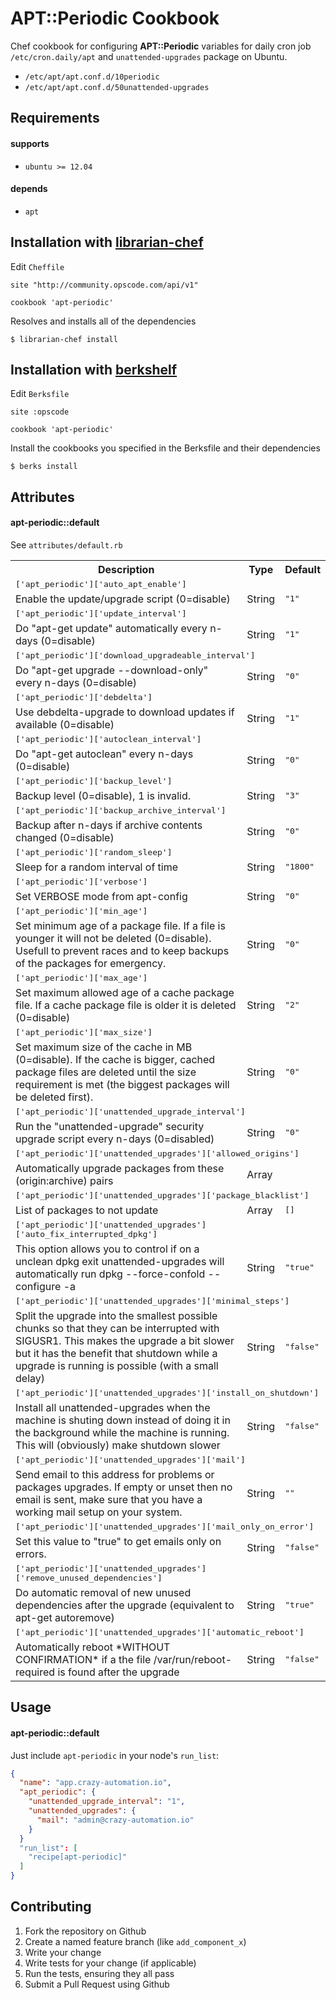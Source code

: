 # APT::Periodic Cookbook

Chef cookbook for configuring **APT::Periodic** variables for daily cron job `/etc/cron.daily/apt` and `unattended-upgrades` package on Ubuntu.

- `/etc/apt/apt.conf.d/10periodic`
- `/etc/apt/apt.conf.d/50unattended-upgrades`

## Requirements

#### supports

- `ubuntu >= 12.04`

#### depends

- `apt`

## Installation with [librarian-chef](https://github.com/applicationsonline/librarian-chef)

Edit `Cheffile`

    site "http://community.opscode.com/api/v1"

    cookbook 'apt-periodic'

Resolves and installs all of the dependencies

	$ librarian-chef install

## Installation with [berkshelf](http://berkshelf.com/)

Edit `Berksfile`

	site :opscode

	cookbook 'apt-periodic'

Install the cookbooks you specified in the Berksfile and their dependencies

	$ berks install


## Attributes

#### apt-periodic::default

See `attributes/default.rb`

<table>
  <tr>
    <th>Description</th>
    <th>Type</th>
    <th>Default</th>
  </tr>
  <tr>
    <td colspan="3"><tt>['apt_periodic']['auto_apt_enable']</tt></td>
  </tr>
  <tr>
    <td>Enable the update/upgrade script (0=disable)</td>
    <td>String</td>
    <td><tt>"1"</tt></td>
  </tr>
  <tr>
    <td colspan="3"><tt>['apt_periodic']['update_interval']</tt></td>
  </tr>
  <tr>
    <td>Do "apt-get update" automatically every n-days (0=disable)</td>
    <td>String</td>
    <td><tt>"1"</tt></td>
  </tr>
  <tr>
    <td colspan="3"><tt>['apt_periodic']['download_upgradeable_interval']</tt></td>
  </tr>
  <tr>
    <td>Do "apt-get upgrade --download-only" every n-days (0=disable)</td>
    <td>String</td>
    <td><tt>"0"</tt></td>
  </tr>
  <tr>
    <td colspan="3"><tt>['apt_periodic']['debdelta']</tt></td>
  </tr>
  <tr>
    <td>Use debdelta-upgrade to download updates if available (0=disable)</td>
    <td>String</td>
    <td><tt>"1"</tt></td>
  </tr>
  <tr>
    <td colspan="3"><tt>['apt_periodic']['autoclean_interval']</tt></td>
  </tr>
  <tr>
    <td>Do "apt-get autoclean" every n-days (0=disable)</td>
    <td>String</td>
    <td><tt>"0"</tt></td>
  </tr>
  <tr>
    <td colspan="3"><tt>['apt_periodic']['backup_level']</tt></td>
  </tr>
  <tr>
    <td>Backup level (0=disable), 1 is invalid.</td>
    <td>String</td>
    <td><tt>"3"</tt></td>
  </tr>
  <tr>
    <td colspan="3"><tt>['apt_periodic']['backup_archive_interval']</tt></td>
  </tr>
  <tr>
    <td>Backup after n-days if archive contents changed (0=disable)</td>
    <td>String</td>
    <td><tt>"0"</tt></td>
  </tr>
  <tr>
    <td colspan="3"><tt>['apt_periodic']['random_sleep']</tt></td>
  </tr>
  <tr>
    <td>Sleep for a random interval of time</td>
    <td>String</td>
    <td><tt>"1800"</tt></td>
  </tr>
  <tr>
    <td colspan="3"><tt>['apt_periodic']['verbose']</tt></td>
  </tr>
  <tr>
    <td>Set VERBOSE mode from apt-config</td>
    <td>String</td>
    <td><tt>"0"</tt></td>
  </tr>
  <tr>
    <td colspan="3"><tt>['apt_periodic']['min_age']</tt></td>
  </tr>
  <tr>
    <td>Set minimum age of a package file. If a file is younger it will not be deleted (0=disable). Usefull to prevent races and to keep backups of the packages for emergency.</td>
    <td>String</td>
    <td><tt>"0"</tt></td>
  </tr>
  <tr>
    <td colspan="3"><tt>['apt_periodic']['max_age']</tt></td>
  </tr>
  <tr>
    <td>Set maximum allowed age of a cache package file. If a cache package file is older it is deleted (0=disable)</td>
    <td>String</td>
    <td><tt>"2"</tt></td>
  </tr>
  <tr>
    <td colspan="3"><tt>['apt_periodic']['max_size']</tt></td>
  </tr>
  <tr>
    <td>Set maximum size of the cache in MB (0=disable). If the cache is bigger, cached package files are deleted until the size requirement is met (the biggest packages will be deleted first).</td>
    <td>String</td>
    <td><tt>"0"</tt></td>
  </tr>
  <tr>
    <td colspan="3"><tt>['apt_periodic']['unattended_upgrade_interval']</tt></td>
  </tr>
  <tr>
    <td>Run the "unattended-upgrade" security upgrade script every n-days (0=disabled)</td>
    <td>String</td>
    <td><tt>"0"</tt></td>
  </tr>
  <tr>
    <td colspan="3"><tt>['apt_periodic']['unattended_upgrades']['allowed_origins']</tt></td>
  </tr>
  <tr>
    <td>Automatically upgrade packages from these (origin:archive) pairs</td>
    <td>Array</td>
    <td></td>
  </tr>
   <tr>
    <td colspan="3"><tt>['apt_periodic']['unattended_upgrades']['package_blacklist']</tt></td>
  </tr>
  <tr>
    <td>List of packages to not update</td>
    <td>Array</td>
    <td><tt>[]</tt></td>
  </tr>
  <tr>
    <td colspan="3"><tt>['apt_periodic']['unattended_upgrades']['auto_fix_interrupted_dpkg']</tt></td>
  </tr>
  <tr>
    <td>This option allows you to control if on a unclean dpkg exit unattended-upgrades will automatically run dpkg --force-confold --configure -a</td>
    <td>String</td>
    <td><tt>"true"</tt></td>
  </tr>
  <tr>
    <td colspan="3"><tt>['apt_periodic']['unattended_upgrades']['minimal_steps']</tt></td>
  </tr>
  <tr>
    <td>Split the upgrade into the smallest possible chunks so that they can be interrupted with SIGUSR1. This makes the upgrade a bit slower but it has the benefit that shutdown while a upgrade is running is possible (with a small delay)</td>
    <td>String</td>
    <td><tt>"false"</tt></td>
  </tr>
  <tr>
    <td colspan="3"><tt>['apt_periodic']['unattended_upgrades']['install_on_shutdown']</tt></td>
  </tr>
  <tr>
    <td>Install all unattended-upgrades when the machine is shuting down instead of doing it in the background while the machine is running. This will (obviously) make shutdown slower</td>
    <td>String</td>
    <td><tt>"false"</tt></td>
  </tr>
  <tr>
    <td colspan="3"><tt>['apt_periodic']['unattended_upgrades']['mail']</tt></td>
  </tr>
  <tr>
    <td>Send email to this address for problems or packages upgrades. If empty or unset then no email is sent, make sure that you have a working mail setup on your system.</td>
    <td>String</td>
    <td><tt>""</tt></td>
  </tr>
  <tr>
    <td colspan="3"><tt>['apt_periodic']['unattended_upgrades']['mail_only_on_error']</tt></td>
  </tr>
  <tr>
    <td>Set this value to "true" to get emails only on errors.</td>
    <td>String</td>
    <td><tt>"false"</tt></td>
  </tr>
  <tr>
    <td colspan="3"><tt>['apt_periodic']['unattended_upgrades']['remove_unused_dependencies']</tt></td>
  </tr>
  <tr>
    <td>Do automatic removal of new unused dependencies after the upgrade (equivalent to apt-get autoremove)</td>
    <td>String</td>
    <td><tt>"true"</tt></td>
  </tr>
  <tr>
    <td colspan="3"><tt>['apt_periodic']['unattended_upgrades']['automatic_reboot']</tt></td>
  </tr>
  <tr>
    <td>Automatically reboot *WITHOUT CONFIRMATION* if a the file /var/run/reboot-required is found after the upgrade</td>
    <td>String</td>
    <td><tt>"false"</tt></td>
  </tr>
</table>

## Usage

#### apt-periodic::default

Just include `apt-periodic` in your node's `run_list`:

```json
{
  "name": "app.crazy-automation.io",
  "apt_periodic": {
    "unattended_upgrade_interval": "1",
    "unattended_upgrades": {
      "mail": "admin@crazy-automation.io"
    }
  }
  "run_list": [
    "recipe[apt-periodic]"
  ]
}
```

## Contributing

1. Fork the repository on Github
2. Create a named feature branch (like `add_component_x`)
3. Write your change
4. Write tests for your change (if applicable)
5. Run the tests, ensuring they all pass
6. Submit a Pull Request using Github
